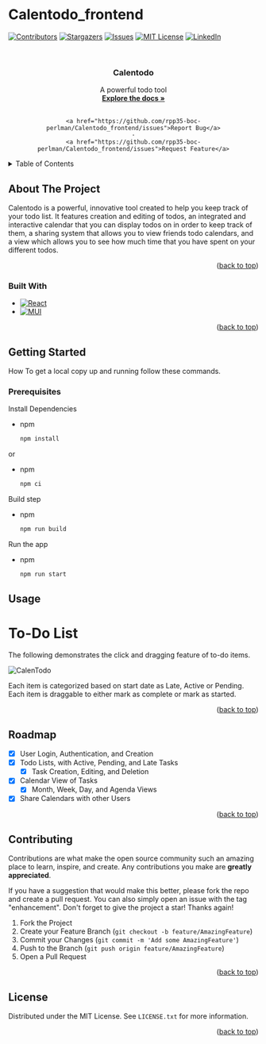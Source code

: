 # Calentodo_frontend
<!-- Improved compatibility of back to top link: See: https://github.com/othneildrew/Best-README-Template/pull/73 -->
<a name="readme-top"></a>


<!-- PROJECT SHIELDS -->
<!--
*** I'm using markdown "reference style" links for readability.
*** Reference links are enclosed in brackets [ ] instead of parentheses ( ).
*** See the bottom of this document for the declaration of the reference variables
*** for contributors-url, forks-url, etc. This is an optional, concise syntax you may use.
*** https://www.markdownguide.org/basic-syntax/#reference-style-links
-->
[![Contributors][contributors-shield]][contributors-url]
[![Stargazers][stars-shield]][stars-url]
[![Issues][issues-shield]][issues-url]
[![MIT License][license-shield]][license-url]
[![LinkedIn][linkedin-shield]][linkedin-url]



<!-- PROJECT LOGO -->
<br />
<div align="center">
<!--   <a href="https://github.com/github_username/repo_name">
    <img src="images/logo.png" alt="Logo" width="80" height="80">
  </a> -->

<h3 align="center">Calentodo</h3>

  <p align="center">
    A powerful todo tool
    <br />
    <a href="https://github.com/github_username/repo_name"><strong>Explore the docs »</strong></a>
    <br />
    <br />
<!--     <a href="https://github.com/github_username/repo_name">View Demo</a> -->
    
    <a href="https://github.com/rpp35-boc-perlman/Calentodo_frontend/issues">Report Bug</a>
    ·
    <a href="https://github.com/rpp35-boc-perlman/Calentodo_frontend/issues">Request Feature</a>
  </p>
</div>



<!-- TABLE OF CONTENTS -->
<details>
  <summary>Table of Contents</summary>
  <ol>
    <li>
      <a href="#about-the-project">About The Project</a>
      <ul>
        <li><a href="#built-with">Built With</a></li>
      </ul>
    </li>
    <li>
      <a href="#getting-started">Getting Started</a>
      <ul>
        <li><a href="#prerequisites">Prerequisites</a></li>
        <li><a href="#installation">Installation</a></li>
      </ul>
    </li>
    <li><a href="#usage">Usage</a></li>
    <li><a href="#roadmap">Roadmap</a></li>
    <li><a href="#contributing">Contributing</a></li>
    <li><a href="#license">License</a></li>
    <li><a href="#contact">Contact</a></li>
    <li><a href="#acknowledgments">Acknowledgments</a></li>
  </ol>
</details>



<!-- ABOUT THE PROJECT -->
## About The Project

<!-- [![Product Name Screen Shot][product-screenshot]](https://example.com) -->

<!-- Here's a blank template to get started: To avoid retyping too much info. Do a search and replace with your text editor for the following: `github_username`, `repo_name`, `twitter_handle`, `linkedin_username`, `email_client`, `email`, `project_title`, `project_description` -->

Calentodo is a powerful, innovative tool created to help you keep track of your todo list. It features creation and editing of todos, an integrated and interactive calendar that you can display todos on in order to keep track of them, a sharing system that allows you to view friends todo calendars, and a view which allows you to see how much time that you have spent on your different todos.

<p align="right">(<a href="#readme-top">back to top</a>)</p>



### Built With

* [![React][React.js]][React-url]
* [![MUI][mui.com]][mui-url]


<p align="right">(<a href="#readme-top">back to top</a>)</p>



<!-- GETTING STARTED -->
## Getting Started

How To get a local copy up and running follow these commands.

### Prerequisites

Install Dependencies
* npm
  ```sh
  npm install
  ```
or
* npm
  ```sh
  npm ci
  ```

Build step
* npm
  ```sh
  npm run build
  ```

Run the app
* npm
  ```sh
  npm run start
  ```


<!-- USAGE EXAMPLES -->
## Usage
<!-- 
Use this space to show useful examples of how a project can be used. Additional screenshots, code examples and demos work well in this space. You may also link to more resources.

_For more examples, please refer to the [Documentation](https://example.com)_ -->

# To-Do List
The following demonstrates the click and dragging feature of to-do items.

![CalenTodo](https://user-images.githubusercontent.com/66839046/189499449-6098e31e-5a34-4095-a5bc-45c969861e2e.gif)


Each item is categorized based on start date as Late, Active or Pending.
Each item is draggable to either mark as complete or mark as started.

<p align="right">(<a href="#readme-top">back to top</a>)</p>



<!-- ROADMAP -->
## Roadmap

- [x] User Login, Authentication, and Creation
- [x] Todo Lists, with Active, Pending, and Late Tasks
    - [x] Task Creation, Editing, and Deletion
- [x] Calendar View of Tasks
    - [x] Month, Week, Day, and Agenda Views
- [x] Share Calendars with other Users

<p align="right">(<a href="#readme-top">back to top</a>)</p>


<!-- CONTRIBUTING -->
## Contributing

Contributions are what make the open source community such an amazing place to learn, inspire, and create. Any contributions you make are **greatly appreciated**.

If you have a suggestion that would make this better, please fork the repo and create a pull request. You can also simply open an issue with the tag "enhancement".
Don't forget to give the project a star! Thanks again!

1. Fork the Project
2. Create your Feature Branch (`git checkout -b feature/AmazingFeature`)
3. Commit your Changes (`git commit -m 'Add some AmazingFeature'`)
4. Push to the Branch (`git push origin feature/AmazingFeature`)
5. Open a Pull Request

<p align="right">(<a href="#readme-top">back to top</a>)</p>



<!-- LICENSE -->
## License

Distributed under the MIT License. See `LICENSE.txt` for more information.

<p align="right">(<a href="#readme-top">back to top</a>)</p>



<!-- CONTACT -->
<!-- ## Contact

Your Name - [@twitter_handle](https://twitter.com/twitter_handle) - email@email_client.com

Project Link: [https://github.com/github_username/repo_name](https://github.com/github_username/repo_name)

<p align="right">(<a href="#readme-top">back to top</a>)</p> -->




<!-- MARKDOWN LINKS & IMAGES -->
<!-- https://www.markdownguide.org/basic-syntax/#reference-style-links -->
[contributors-shield]: https://img.shields.io/badge/Contributors-List-blue?style=for-the-badge&logo=appveyor
[contributors-url]: https://github.com/rpp35-boc-perlman/Calentodo_frontend/graphs/contributors
[forks-shield]: https://img.shields.io/github/forks/github_username/repo_name.svg?style=for-the-badge&logo=appveyor
[forks-url]: https://github.com/github_username/repo_name/network/members
[stars-shield]: https://img.shields.io/badge/Stars-Gazers-green?style=for-the-badge&logo=appveyor
[stars-url]: https://github.com/rpp35-boc-perlman/Calentodo_frontend/stargazers
[issues-shield]: https://img.shields.io/badge/Issues-List-red?style=for-the-badge&logo=appveyor
[issues-url]: https://github.com/rpp35-boc-perlman/Calentodo_frontend/issues
[license-shield]: https://img.shields.io/badge/License-LICENSE.txt-yellow?style=for-the-badge&logo=appveyor
[license-url]: https://github.com/rpp35-boc-perlman/Calentodo_frontend/blob/master/LICENSE.txt
[linkedin-shield]: https://img.shields.io/badge/-LinkedIn-black.svg?style=for-the-badge&logo=linkedin&colorB=555
[linkedin-url]: https://linkedin.com/in/linkedin_username
[product-screenshot]: images/screenshot.png
[React.js]: https://img.shields.io/badge/React-20232A?style=for-the-badge&logo=react&logoColor=61DAFB
[React-url]: https://reactjs.org/
[mui.com]: https://img.shields.io/badge/Material%20UI-007FFF?style=for-the-badge&logo=mui&logoColor=white
[mui-url]: https://mui.com/
[Bootstrap.com]: https://img.shields.io/badge/Bootstrap-563D7C?style=for-the-badge&logo=bootstrap&logoColor=white
[Bootstrap-url]: https://getbootstrap.com

